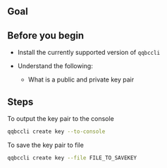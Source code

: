 ## Goal

## Before you begin

* Install the currently supported version of `qqbccli`

* Understand the following:
  * What is a public and private key pair

## Steps

To output the key pair to the console

```sh
qqbccli create key --to-console
```

To save the key pair to file

```sh
qqbccli create key --file FILE_TO_SAVEKEY
```